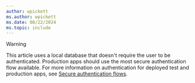 ```yaml
---
author: wpickett
ms.author: wpickett
ms.date: 08/22/2024
ms.topic: include
---
```

> [!WARNING]
> This article uses a local database that doesn't require the user to be authenticated. Production apps should use the most secure authentication flow available. For more information on authentication for deployed test and production apps, see [Secure authentication flows](xref:security/index#secure-authentication-flows).
